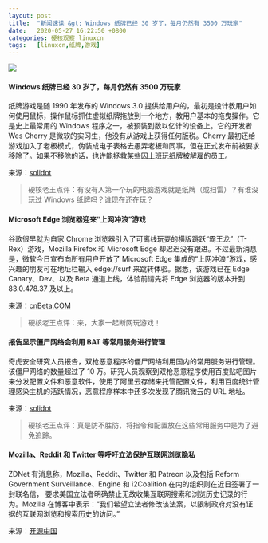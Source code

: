 ```yaml
---
layout: post
title:	"新闻速读 &gt; Windows 纸牌已经 30 岁了，每月仍然有 3500 万玩家"
date:	2020-05-27 16:22:50 +0800 
categories:	硬核观察 linuxcn 
tags:	[linuxcn,纸牌,游戏]
---
```



![](/Asserts/Images//attachment/album/202005/27/162212gsng4h4uoon0ogzm.jpg)


#### Windows 纸牌已经 30 岁了，每月仍然有 3500 万玩家


纸牌游戏是随 1990 年发布的 Windows 3.0 提供给用户的，最初是设计教用户如何使用鼠标，操作鼠标抓住虚拟纸牌拖放到一个地方，教用户基本的拖曳操作。它是史上最常用的 Windows 程序之一，被预装到数以亿计的设备上。它的开发者 Wes Cherry 是微软的实习生，他没有从游戏上获得任何版税。Cherry 最初还给游戏加入了老板模式，伪装成电子表格去愚弄老板和同事，但在正式发布前被要求移除了。如果不移除的话，也许能拯救某些因上班玩纸牌被解雇的员工。


来源：[solidot](https://www.solidot.org/story?sid=64464)



> 
> 硬核老王点评：有没有人第一个玩的电脑游戏就是纸牌（或扫雷）？有谁没玩过 Windows 纸牌吗？谁现在还在玩？
> 
> 
> 


#### Microsoft Edge 浏览器迎来“上网冲浪”游戏


谷歌很早就为自家 Chrome 浏览器引入了可离线玩耍的横版跳跃“霸王龙”（T-Rex）游戏，Mozilla Firefox 和 Microsoft Edge 却迟迟没有跟进。不过最新消息是，微软今日宣布向所有用户开放了 Microsoft Edge 集成的“上网冲浪”游戏，感兴趣的朋友可在地址栏输入 edge://surf 来跳转体验。据悉，该游戏已在 Edge Canary、Dev、以及 Beta 通道上线，体验前请先将 Edge 浏览器的版本升到 83.0.478.37 及以上。


来源：[cnBeta.COM](https://hot.cnbeta.com/articles/game/983737.htm)



> 
> 硬核老王点评：来，大家一起断网玩游戏！
> 
> 
> 


#### 报告显示僵尸网络会利用 BAT 等常用服务进行管理


奇虎安全研究人员报告，双枪恶意程序的僵尸网络利用国内的常用服务进行管理。该僵尸网络的数量超过了 10 万。研究人员观察到双枪恶意程序使用百度贴吧图片来分发配置文件和恶意软件，使用了阿里云存储来托管配置文件，利用百度统计管理感染主机的活跃情况，恶意程序样本中还多次发现了腾讯微云的 URL 地址。


来源：[solidot](https://www.solidot.org/story?sid=64477)



> 
> 硬核老王点评：真是防不胜防，将指令和配置放在这些常用服务中是为了避免追踪。
> 
> 
> 


#### Mozilla、Reddit 和 Twitter 等呼吁立法保护互联网浏览隐私


ZDNet 有消息称，Mozilla、Reddit、Twitter 和 Patreon 以及包括 Reform Government Surveillance、Engine 和 i2Coalition 在内的组织则在近日签署了一封联名信， 要求美国立法者明确禁止无故收集互联网搜索和浏览历史记录的行为。Mozilla 在博客中表示：“我们希望立法者修改该法案，以限制政府对没有证据的互联网浏览和搜索历史的访问。”


来源：[开源中国](https://www.oschina.net/news/115967/mozilla-reddit-twitter-protect-browser-history-privacy)
